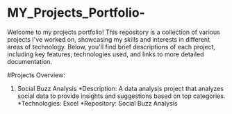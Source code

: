 # MY_Projects_Portfolio-
Welcome to my projects portfolio! This repository is a collection of various projects I've worked on, showcasing my skills and interests in different areas of technology. 
Below, you'll find brief descriptions of each project, including key features, technologies used, and links to more detailed documentation.

#Projects Overview:

1) Social Buzz Analysis
   *Description: A data analysis project that analyzes social data to provide insights and suggestions based on top categories.
   *Technologies: Excel
   *Repository: Social Buzz Analysis

